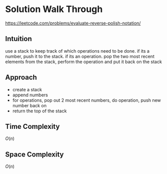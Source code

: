 # Solution Walk Through
https://leetcode.com/problems/evaluate-reverse-polish-notation/

## Intuition
use a stack to keep track of which operations need to be done. if its a number, push it to the stack. if its an operation. pop the two most recent elements from the stack, perform the operation and put it back on the stack

## Approach
- create a stack
- append numbers
- for operations, pop out 2 most recent numbers, do operation, push new number back on
- return the top of the stack

## Time Complexity
$O(n)$

## Space Complexity
$O(n)$



